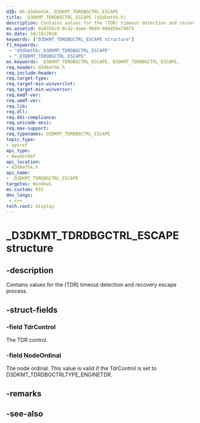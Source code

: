 ```yaml
---
UID: NS:d3dkmthk._D3DKMT_TDRDBGCTRL_ESCAPE
title: _D3DKMT_TDRDBGCTRL_ESCAPE (d3dkmthk.h)
description: Contains values for the (TDR) timeout detection and recovery escape process.
ms.assetid: 0a8356c9-0c42-4aee-9880-80d45be746f5
ms.date: 10/19/2018
keywords: ["D3DKMT_TDRDBGCTRL_ESCAPE structure"]
f1_keywords:
 - "d3dkmthk/_D3DKMT_TDRDBGCTRL_ESCAPE"
 - "_D3DKMT_TDRDBGCTRL_ESCAPE"
ms.keywords: _D3DKMT_TDRDBGCTRL_ESCAPE, D3DKMT_TDRDBGCTRL_ESCAPE, 
req.header: d3dkmthk.h
req.include-header:
req.target-type:
req.target-min-winverclnt:
req.target-min-winversvr:
req.kmdf-ver:
req.umdf-ver:
req.lib:
req.dll:
req.ddi-compliance:
req.unicode-ansi:
req.max-support:
req.typenames: D3DKMT_TDRDBGCTRL_ESCAPE
topic_type: 
- apiref
api_type: 
- HeaderDef
api_location: 
- d3dkmthk.h
api_name: 
- _D3DKMT_TDRDBGCTRL_ESCAPE
targetos: Windows
ms.custom: RS5
dev_langs:
 - c++
tech.root: display
---
```


# _D3DKMT_TDRDBGCTRL_ESCAPE structure

## -description

Contains values for the (TDR) timeout detection and recovery escape process.

## -struct-fields

### -field TdrControl

The TDR control.

### -field NodeOrdinal
 
The node ordinal. This value is valid if the TdrControl is set to D3DKMT_TDRDBGCTRLTYPE_ENGINETDR.

## -remarks

## -see-also
